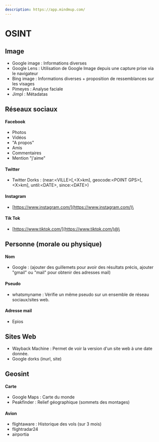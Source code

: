 ```yaml
---
description: https://app.mindmup.com/
---
```


# OSINT

## Image

* Google image : Informations diverses
* Google Lens : Utilisation de Google Image depuis une capture prise via le navigateur
* Bing image : Informations diverses + proposition de ressemblances sur les visages
* Pimeyes : Analyse faciale
* Jimpl : Métadatas

## Réseaux sociaux

#### Facebook

* Photos
* Vidéos
* "A propos"
* Amis
* Commentaires
* Mention "j'aime"

#### Twitter

* Twitter Dorks : (near:\<VILLE>\[,\<X>km], geocode:\<POINT GPS>\[,\<X>km], until:\<DATE>, since:\<DATE>)

#### Instagram

* [https://www.instagram.com/](https://www.instagram.com/)\<user>

#### Tik Tok

* [https://www.tiktok.com/](https://www.tiktok.com/)@\<user>

## Personne (morale ou physique)

#### Nom

* Google : (ajouter des guillemets pour avoir des résultats précis, ajouter "gmail" ou "mail" pour obtenir des adresses mail)

#### Pseudo

* whatsmyname : Vérifie un même pseudo sur un ensemble de réseau sociaux/sites web.

#### Adresse mail

* Epios

## Sites Web

* Wayback Machine : Permet de voir la version d'un site web à une date donnée.
* Google dorks (inurl, site)

## Geosint

#### Carte

* Google Maps : Carte du monde
* Peakfinder : Relief géographique (sommets des montages)

#### Avion

* flightaware : Historique des vols (sur 3 mois)
* flightradar24
* airportia
